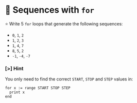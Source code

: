 # 🔢 Sequences with `for`

⭐ Write 5 `for` loops that generate the following sequences:

- `0`, `1`, `2`
- `1`, `2`, `3`
- `1`, `4`, `7`
- `8`, `5`, `2`
- `-1`, `-4`, `-7`

### [>] Hint

You only need to find the correct `START`, `STOP` and `STEP` values in:

```evy
for x := range START STOP STEP
  print x
end
```

